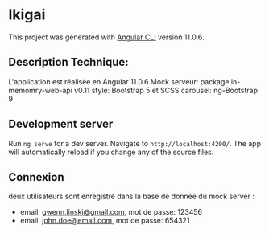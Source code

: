 # Ikigai

This project was generated with [Angular CLI](https://github.com/angular/angular-cli) version 11.0.6.

## Description Technique:
L'application est réalisée en Angular 11.0.6
Mock serveur: package in-memomry-web-api v0.11
style: Bootstrap 5 et SCSS
carousel: ng-Bootstrap 9


## Development server

Run `ng serve` for a dev server. Navigate to `http://localhost:4200/`. The app will automatically reload if you change any of the source files.

## Connexion

deux utilisateurs sont enregistré dans la base de donnée du mock server : 
 - email: gwenn.linski@gmail.com, mot de passe: 123456
 - email: john.doe@email.com, mot de passe: 654321
